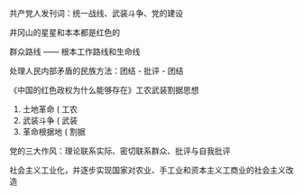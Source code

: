 共产党人发刊词：统一战线、武装斗争、党的建设

井冈山的星星和本本都是红色的

群众路线 —— 根本工作路线和生命线

处理人民内部矛盾的民族方法：团结 - 批评 - 团结

《中国的红色政权为什么能够存在》工农武装割据思想

1. 土地革命 ( 工农
2. 武装斗争 ( 武装
3. 革命根据地 ( 割据

党的三大作风：理论联系实际、密切联系群众、批评与自我批评

社会主义工业化，并逐步实现国家对农业、手工业和资本主义工商业的社会主义改造